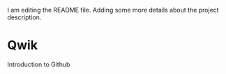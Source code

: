 I am editing the README file. Adding some more details about the project description.
# Qwik
Introduction to Github
